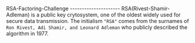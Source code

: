 RSA-Factoring-Challenge
     ---------------------
RSA(Rivest-Shamir-Adleman) is a public key crytosystem, one of the oldest widely used for secure data transmission.
  The initialism `"RSA"` comes from the surnames of `Ron Rivest, Adi Shamir, and Leonard Adleman` who publicly described the algorithm in 1977.

